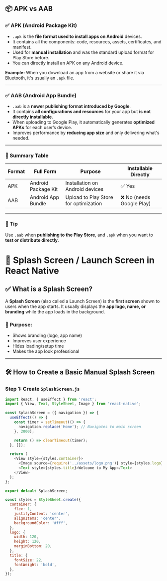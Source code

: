 ## 📦 APK vs AAB

### ✅ APK (Android Package Kit)
- `.apk` is the **file format used to install apps on Android** devices.
- It contains all the components: code, resources, assets, certificates, and manifest.
- Used for **manual installation** and was the standard upload format for Play Store before.
- You can directly install an APK on any Android device.

**Example:** When you download an app from a website or share it via Bluetooth, it's usually an `.apk` file.

---

### ✅ AAB (Android App Bundle)
- `.aab` is a **newer publishing format introduced by Google**.
- It contains **all configurations and resources** for your app but **is not directly installable**.
- When uploading to Google Play, it automatically generates **optimized APKs** for each user’s device.
- Improves performance by **reducing app size** and only delivering what's needed.

---

### 📌 Summary Table

| Format | Full Form                | Purpose                              | Installable Directly |
|--------|--------------------------|---------------------------------------|-----------------------|
| APK    | Android Package Kit      | Installation on Android devices       | ✅ Yes                |
| AAB    | Android App Bundle       | Upload to Play Store for optimization | ❌ No (needs Google Play) |

---

### 🚀 Tip
Use `.aab` when **publishing to the Play Store**, and `.apk` when you want to **test or distribute directly**.


# 🚀 Splash Screen / Launch Screen in React Native

## ✅ What is a Splash Screen?
A **Splash Screen** (also called a Launch Screen) is the **first screen** shown to users when the app starts. It usually displays the **app logo, name, or branding** while the app loads in the background.

### 🎯 Purpose:
- Shows branding (logo, app name)
- Improves user experience
- Hides loading/setup time
- Makes the app look professional

---

## 🛠️ How to Create a Basic Manual Splash Screen

### Step 1: Create `SplashScreen.js`

```js
import React, { useEffect } from 'react';
import { View, Text, StyleSheet, Image } from 'react-native';

const SplashScreen = ({ navigation }) => {
  useEffect(() => {
    const timer = setTimeout(() => {
      navigation.replace('Home'); // Navigates to main screen
    }, 2000);

    return () => clearTimeout(timer);
  }, []);

  return (
    <View style={styles.container}>
      <Image source={require('../assets/logo.png')} style={styles.logo} />
      <Text style={styles.title}>Welcome to My App</Text>
    </View>
  );
};

export default SplashScreen;

const styles = StyleSheet.create({
  container: {
    flex: 1,
    justifyContent: 'center',
    alignItems: 'center',
    backgroundColor: '#fff',
  },
  logo: {
    width: 120,
    height: 120,
    marginBottom: 20,
  },
  title: {
    fontSize: 22,
    fontWeight: 'bold',
  },
});
```